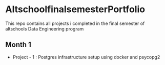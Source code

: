 # AltschoolfinalsemesterPortfolio

This repo contains all projects i completed in the final semester of altschools Data Engineering program

## Month 1
* Project - 1 : Postgres infrastructure setup using docker and psycopg2